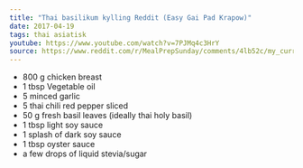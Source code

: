 ```yaml
---
title: "Thai basilikum kylling Reddit (Easy Gai Pad Krapow)"
date: 2017-04-19
tags: thai asiatisk
youtube: https://www.youtube.com/watch?v=7PJMq4c3HrY
source: https://www.reddit.com/r/MealPrepSunday/comments/4lb52c/my_current_favorite_mealprep_recipe_thai_basil/
---
```


- 800 g chicken breast
- 1 tbsp Vegetable oil
- 5 minced garlic
- 5 thai chili red pepper sliced
- 50 g fresh basil leaves (ideally thai holy basil)
- 1 tbsp light soy sauce
- 1 splash of dark soy sauce
- 1 tbsp oyster sauce
- a few drops of liquid stevia/sugar
